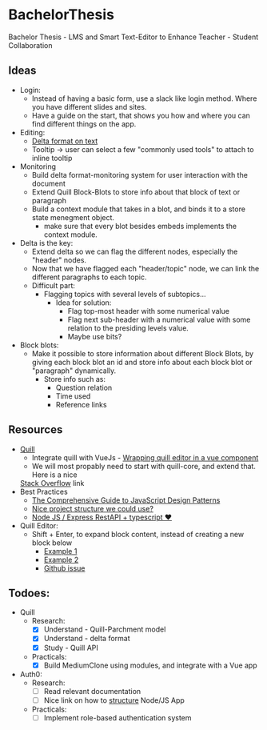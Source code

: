 # BachelorThesis
Bachelor Thesis - LMS and Smart Text-Editor to Enhance Teacher - Student Collaboration

## Ideas
  - Login: 
    - Instead of having a basic form, use a slack like login method. Where you have different slides and sites. 
    - Have a guide on the start, that shows you how and where you can find different things on the app. 
  - Editing:
    - <a href="https://quilljs.com/guides/designing-the-delta-format/" target="_blank">Delta format on text</a> 
    - Tooltip -> user can select a few "commonly used tools" to attach to inline tooltip
  - Monitoring
    - Build delta format-monitoring system for user interaction with the document
    - Extend Quill Block-Blots to store info about that block of text or paragraph
    - Build a context module that takes in a blot, and binds it to a store state menegment object.
      - make sure that every blot besides embeds implements the context module. 
  - Delta is the key:
    - Extend delta so we can flag the different nodes, especially the "header" nodes.
    - Now that we have flagged each "header/topic" node, we can link the different paragraphs to each topic.
    - Difficult part: 
      - Flagging topics with several levels of subtopics...
        - Idea for solution:
          - Flag top-most header with some numerical value
          - Flag next sub-header with a numerical value with some relation to the presiding levels value.
          - Maybe use bits?  
  - Block blots:
    - Make it possible to store information about different Block Blots, by giving each block blot an id and store info about each block blot or "paragraph" dynamically.
      - Store info such as:
        - Question relation
        - Time used
        - Reference links
        
## Resources
  - <a href="https://github.com/quilljs/quill" target="_blank">Quill</a>
    - Integrate quill with VueJs - <a href="https://pineco.de/wrapping-quill-editor-in-a-vue-component/" target="_blank"> 
    Wrapping quill editor in a vue component</a> 
    - We will most propably need to start with quill-core, and extend that. Here is a nice
    <a href="https://stackoverflow.com/questions/51125342/implement-custom-editor-for-quill-blot" target="_blank">
    Stack Overflow</a> link
  - Best Practices
    - <a href="https://www.toptal.com/javascript/comprehensive-guide-javascript-design-patterns">The Comprehensive Guide to JavaScript Design Patterns</a>
    - <a href="https://labs.mlssoccer.com/a-javascript-project-structure-i-can-finally-live-with-52b778041b72">Nice project structure we could use?</a>
    - <a href="https://levelup.gitconnected.com/project-structure-and-building-routes-of-restful-api-with-node-js-f3a8b53d94e7">Node JS / Express RestAPI + typescript ❤️</a>
  - Quill Editor:
    - Shift + Enter, to expand block content, instead of creating a new block below
      - <a href="https://codepen.io/icosahebron/pen/mMEVog">Example 1</a>
      - <a href="https://codepen.io/mackermedia/pen/gmNwZP">Example 2</a>
      - <a href="https://codepen.io/icosahebron/pen/mMEVog">Github issue</a>
    
    
## Todoes:
  - Quill
    - Research:
      - [x] Understand - Quill-Parchment model
      - [x] Understand - delta format
      - [x] Study - Quill API
    - Practicals:
      - [x] Build MediumClone using modules, and integrate with a Vue app
      
  - Auth0:
    - Research:
      - [ ] Read relevant documentation
      - [ ] Nice link on how to <a href="https://blog.logrocket.com/the-perfect-architecture-flow-for-your-next-node-js-project/">structure</a>
            Node/JS App 
    - Practicals:
      - [ ] Implement role-based authentication system
